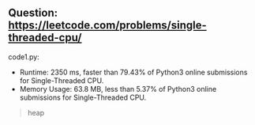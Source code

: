 ## Question: https://leetcode.com/problems/single-threaded-cpu/

code1.py:
* Runtime: 2350 ms, faster than 79.43% of Python3 online submissions for Single-Threaded CPU.
* Memory Usage: 63.8 MB, less than 5.37% of Python3 online submissions for Single-Threaded CPU.
> heap